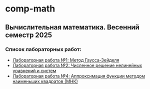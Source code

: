 # comp-math
## Вычислительная математика. Весенний семестр 2025

### Список лабораторных работ:
- [Лабораторная работа №1: Метод Гаусса-Зейделя](./lab1)
- [Лабораторная работа №2: Численное решение нелинейных уравнений и систем](./lab2)
- [Лабораторная работа №4: Аппроксимация функции методом наименьших квадратов (МНК)](./lab4)
